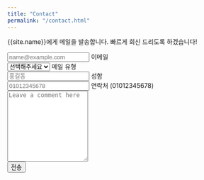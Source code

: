 ```yaml
---
title: "Contact"
permalink: "/contact.html"
---
```


<!-- <form action="https://formspree.io/{{site.email}}" method="POST">    

<div class="form-group row">
<div class="col-md-6">
<input class="form-control" type="text" name="name" placeholder="Name*" required>
</div>
<div class="col-md-6">
<input class="form-control" type="email" name="_replyto" placeholder="E-mail Address*" required>
</div>
</div>
<textarea rows="8" class="form-control mb-3" name="message" placeholder="Message*" required></textarea>    
<input class="btn btn-success" type="submit" value="Send">
</form> -->

<div class="text-dark" style="background-color: var(--bs-gray-dark)">
    <p class="mb-4">{{site.name}}에게 메일을 발송합니다. 빠르게 회신 드리도록 하겠습니다!</p>
    <div class="form-group row">
        <div class="col-md-6">
            <div class="form-floating">
                <input type="email" name="email" class="form-control rounded-0" id="email" placeholder="name@example.com" required>
                <label for="email">이메일</label>
            </div>
        </div>
        <div class="col-md-6">
            <div class="form-floating">
                <select class="form-control rounded-0" name="type" id="type" aria-label="Floating label select example" required>
                    <option selected>선택해주세요</option>
                    <option value="1">질문</option>
                    <option value="2">제안</option>
                </select>
                <label for="type">메일 유형</label>
            </div>
        </div>
    </div>
    <div class="form-group row">
        <div class="col-md-6">
            <div class="form-floating">
                <input type="text" name="name" class="form-control rounded-0" id="name" placeholder="홍길동" required>
                <label for="name">성함</label>
            </div>
        </div>
        <div class="col-md-6">
            <div class="form-floating">
                <input type="text" name="phone" class="form-control rounded-0" id="phone" placeholder="01012345678">
                <label for="phone">연락처 (01012345678)</label>
            </div>
        </div>
    </div>
    <div class="form-floating">
        <textarea class="form-control rounded-0" placeholder="Leave a comment here" name="message" id="message" style="height: 10rem"></textarea>
    </div>
    <button id="sendMail" class="mt-3 btn btn-lg btn-outline-success rounded-0" type="button">전송</button>
</div>